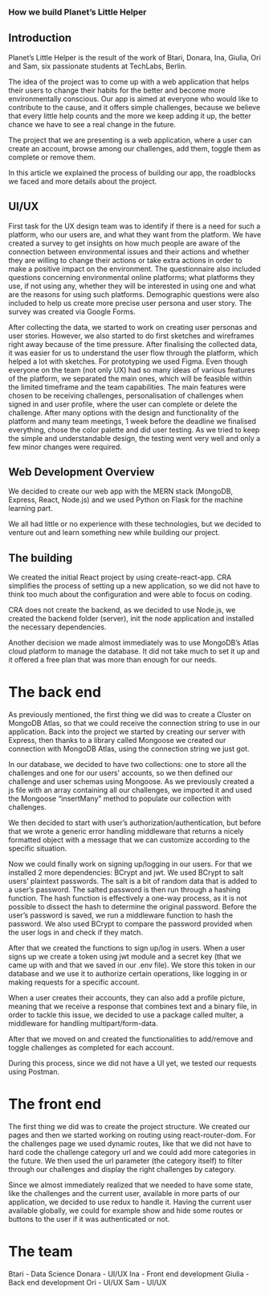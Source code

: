 ### How we build Planet’s Little Helper

## Introduction 

Planet’s Little Helper is the result of the work of Btari, Donara, Ina, Giulia, Ori and Sam, six passionate students at TechLabs, Berlin.

The idea of the project was to come up with a web application that helps their users to change their habits for the better and become more environmentally conscious. Our app is aimed at everyone who would like to contribute to the cause, and it offers simple challenges, because we believe that every little help counts and the more we keep adding it up, the better chance we have to see a real change in the future. 

The project  that we are presenting is a web application, where a user can create an account, browse among our challenges, add them, toggle them as complete or remove them. 

In this article we explained the process of building our app, the roadblocks we faced and more details about the project. 

## UI/UX

First task for the UX design team was to identify if there is a need for such a platform, who our users are, and what they want from the platform. We have created a survey to get insights on how much people are aware of the connection between environmental issues and their actions and whether they are willing to change their actions or take extra actions in order to make a positive impact on the environment. The questionnaire also included questions concerning environmental online platforms; what platforms they use, if not using any, whether they will be interested in using one and what are the reasons for using such platforms. Demographic questions were also included to help us create more precise user persona and user story. The survey was created via Google Forms.

After collecting the data, we started to work on creating user personas and user stories. However, we also started to do first sketches and wireframes right away because of the time pressure. After finalising the collected data, it was easier for us to understand the user flow through the platform, which helped a lot with sketches. For prototyping we used Figma.
Even though everyone on the team (not only UX) had so many ideas of various features of the platform, we separated the main ones, which will be feasible within the limited timeframe and the team capabilities. The main features were chosen to be receiving challenges, personalisation of challenges when signed in and user profile, where the user can complete or delete the challenge.
After many options with the design and functionality of the platform and many team meetings, 1 week before the deadline we finalised everything, chose the color palette and did user testing. As we tried to keep the simple and understandable design, the testing went very well and only a few minor changes were required.


## Web Development Overview

We decided to create our web app with the MERN stack (MongoDB, Express, React, Node.js) and we used Python on Flask for the machine learning part. 

We all had little or no experience with these technologies, but we decided to venture out and learn something new while building our project. 

## The building

We created the initial React project by using create-react-app. CRA simplifies the process of setting up a new application, so we did not have to think too much about the configuration and were able to focus on coding. 

CRA does not create the backend, as we decided to use Node.js, we created the backend folder (server), init the node application and installed the necessary dependencies. 

Another decision we made almost immediately was to use MongoDB’s Atlas cloud platform to manage the database. It did not take much to set it up and it offered a free plan that was more than enough for our needs. 

# The back end

As previously mentioned, the first thing we did was to create a Cluster on MongoDB Atlas, so that we could receive the connection string to use in our application. 
Back into the project we started by creating our server with Express, then thanks to a library called Mongoose we created our connection with MongoDB Atlas, using the connection string we just got. 

In our database, we decided to have two collections: one to store all the challenges and one for our users' accounts, so we then defined our challenge and user schemas using Mongoose. 
As we previously created a js file with an array containing all our challenges, we imported it and used the Mongoose “insertMany” method to populate our collection with challenges. 

We then decided to start with user’s authorization/authentication, but before that we wrote a generic error handling middleware that returns a nicely formatted object with a message that we can customize according to the specific situation. 

Now we could finally work on signing up/logging in our users. For that we installed 2 more dependencies: BCrypt and jwt. We used BCrypt to salt users’ plaintext passwords. The salt is a bit of random data that is added to a user’s password. The salted password is then run through a hashing function. The hash function is effectively a one-way process, as it is not possible to dissect the hash to determine the original password. Before the user’s password is saved, we run a middleware function to hash the password. We also used BCrypt to compare the password provided when the user logs in and check if they match. 

After that we created the functions to sign up/log in users. When a user signs up we create a token using jwt module and a secret key (that we came up with and that we saved in our .env file). We store this token in our database and we use it to authorize certain operations, like logging in or making requests for a specific account. 

When a user creates their accounts, they can also add a profile picture, meaning that we receive a response that combines text and a binary file, in order to tackle this issue, we decided to use a package called multer, a middleware for handling multipart/form-data.

After that we moved on and created the functionalities to add/remove and toggle challenges as completed for each account. 

During this process, since we did not have a UI yet, we tested our requests using Postman. 


# The front end

The first thing we did was to create the project structure. We created our pages and
then we started working on routing using react-router-dom. For the challenges page we used dynamic routes, like that we did not have to hard code the challenge category url and we could add more categories in the future. We then used the url parameter (the category itself) to filter through our challenges and display the right challenges by category. 

Since we almost immediately realized that we needed to have some state, like the challenges and the current user, available in more parts of our application, we decided to use redux to handle it. Having the current user available globally, we could for example show and hide some routes or buttons to the user if it was authenticated or not. 


# The team

Btari - Data Science
Donara - UI/UX
Ina - Front end development
Giulia - Back end development
Ori - UI/UX
Sam - UI/UX









